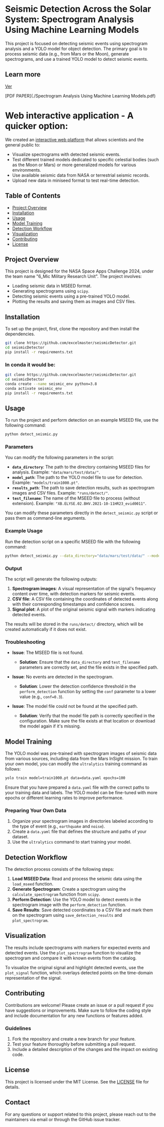 # Seismic Detection Across the Solar System: Spectrogram Analysis Using Machine Learning Models

This project is focused on detecting seismic events using spectrogram analysis and a YOLO model for object detection. The primary goal is to process seismic data (e.g., from Mars or the Moon), generate spectrograms, and use a trained YOLO model to detect seismic events.

## Learn more
[Ver](https://www.youtube.com/watch?v=dERFpcr99HM&ab_channel=KarenDayanna)

[PDF PAPER](./Spectrogram Analysis Using Machine Learning Models.pdf)


# Web interactive application - A quicker option:
We created an [interactive web platform](http://161.35.123.191:5000/) that allows scientists and the general public to:

- Visualize spectrograms with detected seismic events.
- Test different trained models dedicated to specific celestial bodies (such as the Moon or Mars) or more generalized models for various environments.
- Use available seismic data from NASA or terrestrial seismic records.
- Upload new data in miniseed format to test real-time detection.

## Table of Contents
- [Project Overview](#project-overview)
- [Installation](#installation)
- [Usage](#usage)
- [Model Training](#model-training)
- [Detection Workflow](#detection-workflow)
- [Visualization](#visualization)
- [Contributing](#contributing)
- [License](#license)

## Project Overview
This project is designed for the NASA Space Apps Challenge 2024, under the team name "6_Mic Military Research Unit". The project involves:
- Loading seismic data in MSEED format.
- Generating spectrograms using `scipy`.
- Detecting seismic events using a pre-trained YOLO model.
- Plotting the results and saving them as images and CSV files.


## Installation
To set up the project, first, clone the repository and then install the dependencies.

```bash
git clone https://github.com/excelmaster/seismicDetector.git
cd seismicDetector
pip install -r requirements.txt
```

### In **conda** it would be:
```bash
git clone https://github.com/excelmaster/seismicDetector.git
cd seismicDetector
conda create --name seismic_env python=3.8
conda activate seismic_env
pip install -r requirements.txt
```

## Usage
To run the project and perform detection on an example MSEED file, use the following command:

```bash
python detect_seismic.py
```
### Parameters
You can modify the following parameters in the script:

- **`data_directory`**: The path to the directory containing MSEED files for analysis. Example: `"data/mars/test/data/"`.
- **`model_path`**: The path to the YOLO model file to use for detection. Example: `"models/train1000.pt"`.
- **`results_path`**: The path to save detection results, such as spectrogram images and CSV files. Example: `"runs/detect/"`.
- **`test_filename`**: The name of the MSEED file to process (without extension). Example: `"XB.ELYSE.02.BHV.2021-10-11HR23_evid0011"`.

You can modify these parameters directly in the `detect_seismic.py` script or pass them as command-line arguments.

### Example Usage
Run the detection script on a specific MSEED file with the following command:

```bash
python detect_seismic.py --data_directory="data/mars/test/data/" --model_path="models/train1000.pt" --test_filename="XB.ELYSE.02.BHV.2021-10-11HR23_evid0011"
```

### Output
The script will generate the following outputs:

1. **Spectrogram images**: A visual representation of the signal's frequency content over time, with detection markers for seismic events.
2. **CSV file**: A CSV file containing the coordinates of detected events along with their corresponding timestamps and confidence scores.
3. **Signal plot**: A plot of the original seismic signal with markers indicating detected events.

The results will be stored in the `runs/detect/` directory, which will be created automatically if it does not exist.

### Troubleshooting
- **Issue**: The MSEED file is not found.
  - **Solution**: Ensure that the `data_directory` and `test_filename` parameters are correctly set, and the file exists in the specified path.
  
- **Issue**: No events are detected in the spectrogram.
  - **Solution**: Lower the detection confidence threshold in the `perform_detection` function by setting the `conf` parameter to a lower value (e.g., `conf=0.3`).

- **Issue**: The model file could not be found at the specified path.
  - **Solution**: Verify that the model file path is correctly specified in the configuration. Make sure the file exists at that location or download the model again if it's missing.

## Model Training
The YOLO model was pre-trained with spectrogram images of seismic data from various sources, including data from the Mars InSight mission. To train your own model, you can modify the `ultralytics` training command as follows:

```bash
yolo train model=train1000.pt data=data.yaml epochs=100
```

Ensure that you have prepared a `data.yaml` file with the correct paths to your training data and labels. The YOLO model can be fine-tuned with more epochs or different learning rates to improve performance.

### Preparing Your Own Data
1. Organize your spectrogram images in directories labeled according to the type of event (e.g., `earthquake` and `noise`).
2. Create a `data.yaml` file that defines the structure and paths of your dataset.
3. Use the `ultralytics` command to start training your model.

## Detection Workflow
The detection process consists of the following steps:
1. **Load MSEED Data**: Read and process the seismic data using the `load_mseed` function.
2. **Generate Spectrogram**: Create a spectrogram using the `calculate_spectrogram` function from `scipy`.
3. **Perform Detection**: Use the YOLO model to detect events in the spectrogram image with the `perform_detection` function.
4. **Save Results**: Save detected coordinates to a CSV file and mark them on the spectrogram using `save_detection_results` and `plot_spectrogram`.

## Visualization
The results include spectrograms with markers for expected events and detected events. Use the `plot_spectrogram` function to visualize the spectrogram and compare it with known events from the catalog.

To visualize the original signal and highlight detected events, use the `plot_signal` function, which overlays detected points on the time-domain representation of the signal.

## Contributing
Contributions are welcome! Please create an issue or a pull request if you have suggestions or improvements. Make sure to follow the coding style and include documentation for any new functions or features added.

### Guidelines
1. Fork the repository and create a new branch for your feature.
2. Test your feature thoroughly before submitting a pull request.
3. Include a detailed description of the changes and the impact on existing code.

## License
This project is licensed under the MIT License. See the [LICENSE](LICENSE) file for details.

## Contact
For any questions or support related to this project, please reach out to the maintainers via email or through the GitHub issue tracker.




